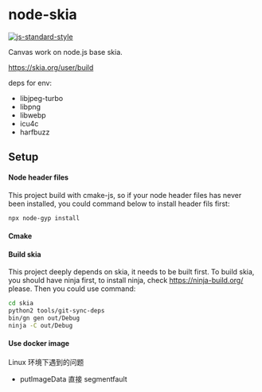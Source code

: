 # node-skia

[![js-standard-style](https://cdn.rawgit.com/standard/standard/master/badge.svg)](http://standardjs.com)

Canvas work on node.js base skia.

https://skia.org/user/build

deps for env:
* libjpeg-turbo
* libpng
* libwebp
* icu4c
* harfbuzz

## Setup

#### Node header files
This project build with cmake-js, so if your node header files has never been installed, you could command below to install header fils first:

```bash
npx node-gyp install
```

#### Cmake



#### Build skia
This project deeply depends on skia, it needs to be built first. To build skia, you should have ninja first, to install ninja, check https://ninja-build.org/ please. Then you could use command:

```bash
cd skia
python2 tools/git-sync-deps
bin/gn gen out/Debug
ninja -C out/Debug
```

#### Use docker image


Linux 环境下遇到的问题
* putImageData 直接 segmentfault
